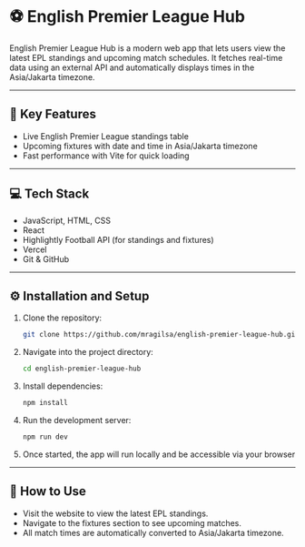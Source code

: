 # ⚽️ English Premier League Hub

English Premier League Hub is a modern web app that lets users view the latest EPL standings and upcoming match schedules. It fetches real-time data using an external API and automatically displays times in the Asia/Jakarta timezone.

---

## 🔑 Key Features

- Live English Premier League standings table
- Upcoming fixtures with date and time in Asia/Jakarta timezone
- Fast performance with Vite for quick loading

---

## 💻 Tech Stack

- JavaScript, HTML, CSS  
- React  
- Highlightly Football API (for standings and fixtures)  
- Vercel 
- Git & GitHub

---

## ⚙️ Installation and Setup

1. Clone the repository:
   ``` bash
   git clone https://github.com/mragilsa/english-premier-league-hub.git  

2. Navigate into the project directory:
   ``` bash
   cd english-premier-league-hub

3. Install dependencies:
   ``` bash
   npm install  

4. Run the development server:
    ``` bash
   npm run dev  

5. Once started, the app will run locally and be accessible via your browser

---

## 📘 How to Use

- Visit the website to view the latest EPL standings.
- Navigate to the fixtures section to see upcoming matches.  
- All match times are automatically converted to Asia/Jakarta timezone.
